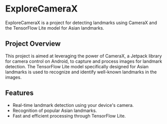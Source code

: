 # ExploreCameraX

ExploreCameraX is a project for detecting landmarks using CameraX and the TensorFlow Lite model for
Asian landmarks.

## Project Overview

This project is aimed at leveraging the power of CameraX, a Jetpack library for camera control on
Android, to capture and process images for landmark detection. The TensorFlow Lite model
specifically designed for Asian landmarks is used to recognize and identify well-known landmarks in
the images.

## Features

- Real-time landmark detection using your device's camera.
- Recognition of popular Asian landmarks.
- Fast and efficient processing through TensorFlow Lite.
